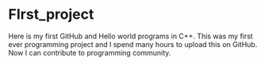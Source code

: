 # FIrst_project
Here is my first GitHub and Hello world programs in C++.
This was my first ever programming project and I spend many hours to upload this on GitHub. 
Now I can contribute to programming community.

